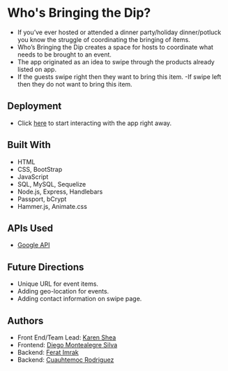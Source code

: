 # Who's Bringing the Dip? 

* If you’ve ever hosted or attended a dinner party/holiday dinner/potluck you know the struggle of coordinating the bringing of items.
* Who’s Bringing the Dip creates a space for hosts to coordinate what needs to be brought to an event. 
* The app originated as an idea to swipe through the products already listed on app.
* If the guests swipe right then they want to bring this item. -If swipe left then they do not want to bring this item.

## Deployment

* Click [here](http://thedip.herokuapp.com/login) to start interacting with the app right away.

## Built With 

* HTML
* CSS, BootStrap
* JavaScript
* SQL, MySQL, Sequelize 
* Node.js, Express, Handlebars
* Passport, bCrypt
* Hammer.js, Animate.css

## APIs Used

* [Google API](https://developers.google.com/custom-search/v1/using_rest)

## Future Directions

* Unique URL for event items.
* Adding geo-location for events.
* Adding contact information on swipe page.


## Authors

* Front End/Team Lead: [Karen Shea](https://github.com/ks563)
* Frontend: [Diego Montealegre Silva](https://github.com/didachos24)
* Backend: [Ferat Imrak](https://github.com/jiro1)
* Backend: [Cuauhtemoc Rodriguez](https://github.com/Cuauhtemoc)



